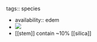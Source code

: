 tags:: species

- availability:: edem
- ![](https://peach-geographical-bat-397.mypinata.cloud/ipfs/QmaFL6YWKpgNqfPT1eiEd6QE7WgAazw5EYzFTXrQfTMjs6)
- [[stem]] contain ~10% [[silica]]